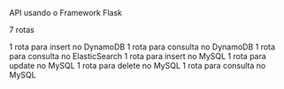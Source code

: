 API usando o Framework Flask

7 rotas

1 rota para insert no DynamoDB
1 rota para consulta no DynamoDB
1 rota para consulta no ElasticSearch
1 rota para insert no MySQL
1 rota para update no MySQL
1 rota para delete no MySQL
1 rota para consulta no MySQL
